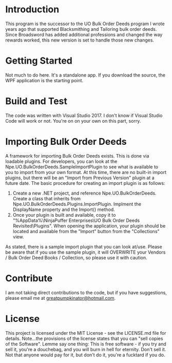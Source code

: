# Introduction
This program is the successor to the UO Bulk Order Deeds program I wrote years ago that supported Blacksmithing and Tailoring bulk order deeds.  Since Broadsword has added additional professions and changed the way rewards worked, this new version is set to handle those new changes.

# Getting Started
Not much to do here.  It's a standalone app.  If you download the source, the WPF application is the starting point.

# Build and Test
The code was written with Visual Studio 2017.  I don't know if Visual Studio Code will work or not.  You're on on your own on this part, sorry.

# Importing Bulk Order Deeds
A framework for importing Bulk Order Deeds exists.  This is done via loadable plugins.  For developers, you can look at the Npe.UO.BulkOrderDeeds.SampleImportPlugin to see what is available to you to import from your own format.  At this time, there are no built-in import plugins, but there will be an "Import from Previous Version" plugin at a future date.
The basic procedure for creating an import plugin is as follows:
1) Create a new .NET project, and reference Npe.UO.BulkOrderDeeds.  Create a class that inherits from Npe.UO.BulkOrderDeeds.Plugins.ImportPlugin.  Implment the DisplayName property and the Import() method.
2) Once your plugin is built and available, copy it to "%AppData%\NinjaPuffer Enterprises\UO Bulk Order Deeds Revisited\Plugins".  When opening the application, your plugin should be located and available from the "Import" button from the "Collections" view.

As stated, there is a sample import plugin that you can look at/use.  Please be aware that if you use the sample plugin, it will OVERWRITE your Vendors / Bulk Order Deed Books / Collection, so please use it with caution.

# Contribute
I am not taking direct contributions to the code, but if you have suggestions, please email me at greatpumpkinator@hotmail.com.

# License
This project is licensed under the MIT License - see the LICENSE.md file for details.  Note...the provisions of the license states that you can "sell copies of the Software".  Lemme say one thing:  This is free software - if you try and sell it, you're a douchebag, and you will burn in hell for eternity.  Don't sell it.  Not that anyone would pay for it, but don't do it, you're a fucktard if you do.